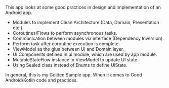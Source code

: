 This app looks at some good practices in design and implementation 
of an Android app. 

- Modules to implement Clean Architecture (Data, Domain, Presentation etc.).
- Coroutines/Flows to perform asynchronous tasks.
- Communication between modules via interface (Dependency Inversion).
- Perform task after coroutine execution is complete.
- ViewModel as the glue between UI and Domain layer.
- UI Components defined in ui module, which are used by app module.
- MutableStateFlow instance in ViewModel to update UI state.
- Using Sealed class instead of Enums to define UiState.

In general, this is my Golden Sample app. When it comes to 
Good Android/Kotlin code and practices. 
